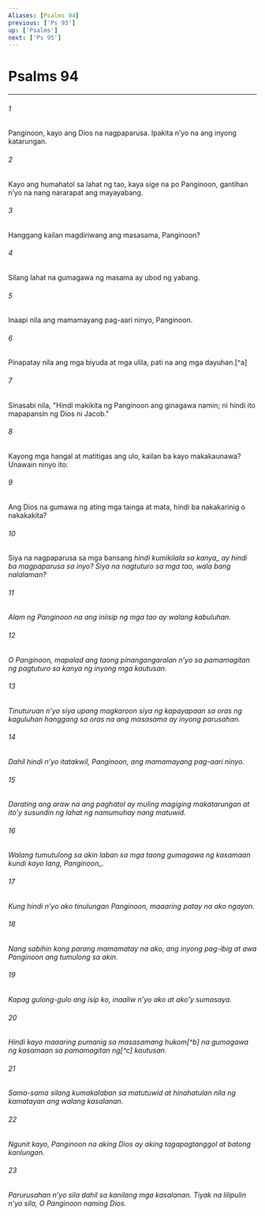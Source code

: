 ```yaml
---
Aliases: [Psalms 94]
previous: ['Ps 93']
up: ['Psalms']
next: ['Ps 95']
---
```

# Psalms 94

***






















###### 1 










Panginoon, kayo ang Dios na nagpaparusa. Ipakita nʼyo na ang inyong katarungan. 





















###### 2 










Kayo ang humahatol sa lahat ng tao, kaya sige na po Panginoon, gantihan nʼyo na nang nararapat ang mayayabang. 





















###### 3 










Hanggang kailan magdiriwang ang masasama, Panginoon? 





















###### 4 










Silang lahat na gumagawa ng masama ay ubod ng yabang. 





















###### 5 










Inaapi nila ang mamamayang pag-aari ninyo, Panginoon. 





















###### 6 










Pinapatay nila ang mga biyuda at mga ulila, pati na ang mga dayuhan.[^a] 





















###### 7 










Sinasabi nila, "Hindi makikita ng Panginoon ang ginagawa namin; ni hindi ito mapapansin ng Dios ni Jacob." 





















###### 8 










Kayong mga hangal at matitigas ang ulo, kailan ba kayo makakaunawa? Unawain ninyo ito: 





















###### 9 










Ang Dios na gumawa ng ating mga tainga at mata, hindi ba nakakarinig o nakakakita? 





















###### 10 










Siya na nagpaparusa sa mga bansang <i class="trans-change">hindi kumikilala sa kanya_ ay hindi ba magpaparusa sa inyo? Siya na nagtuturo sa mga tao, wala bang nalalaman? 





















###### 11 










Alam ng Panginoon na ang iniisip ng mga tao ay walang kabuluhan. 





















###### 12 










O Panginoon, mapalad ang taong pinangangaralan nʼyo sa pamamagitan ng pagtuturo sa kanya ng inyong mga kautusan. 





















###### 13 










Tinuturuan nʼyo siya upang magkaroon siya ng kapayapaan sa oras ng kaguluhan hanggang sa oras na ang masasama ay inyong parusahan. 





















###### 14 










Dahil hindi nʼyo itatakwil, Panginoon, ang mamamayang pag-aari ninyo. 





















###### 15 










Darating ang araw na ang paghatol ay muling magiging makatarungan at itoʼy susundin ng lahat ng namumuhay nang matuwid. 





















###### 16 










Walang tumutulong sa akin laban sa mga taong gumagawa ng kasamaan <i class="trans-change">kundi kayo lang, Panginoon_. 





















###### 17 










Kung hindi nʼyo ako tinulungan Panginoon, maaaring patay na ako ngayon. 





















###### 18 










Nang sabihin kong parang mamamatay na ako, ang inyong pag-ibig at awa Panginoon ang tumulong sa akin. 





















###### 19 










Kapag gulong-gulo ang isip ko, inaaliw nʼyo ako at akoʼy sumasaya. 





















###### 20 










Hindi kayo maaaring pumanig sa masasamang hukom[^b] na gumagawa ng kasamaan sa pamamagitan ng[^c] kautusan. 





















###### 21 










Sama-sama silang kumakalaban sa matutuwid at hinahatulan nila ng kamatayan ang walang kasalanan. 





















###### 22 










Ngunit kayo, Panginoon na aking Dios ay aking tagapagtanggol at batong kanlungan. 





















###### 23 










Parurusahan nʼyo sila dahil sa kanilang mga kasalanan. Tiyak na lilipulin nʼyo sila, O Panginoon naming Dios.
